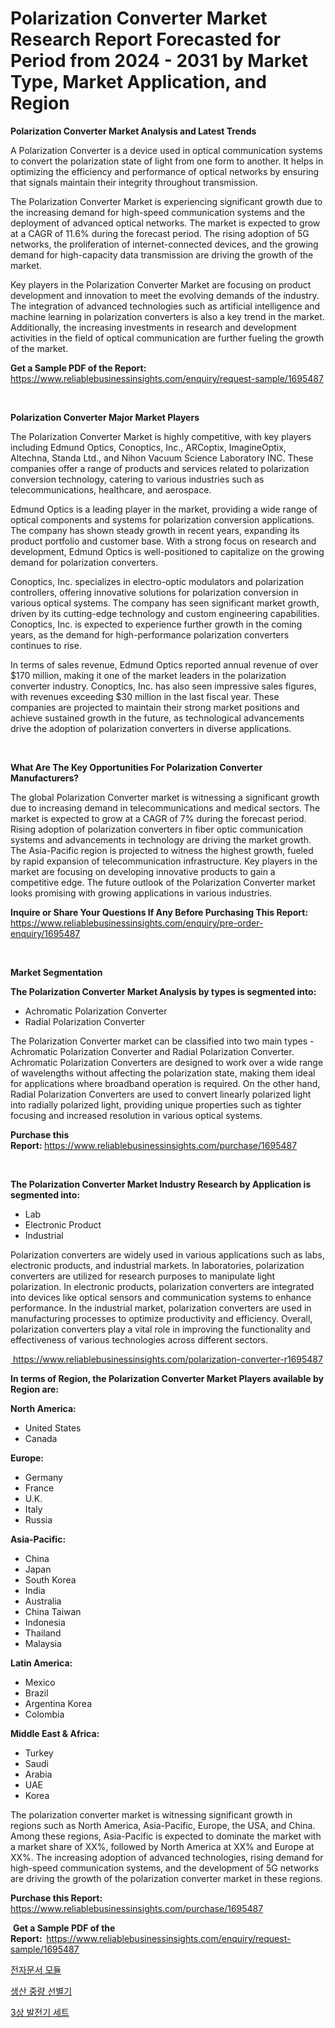 <p><h1>Polarization Converter Market Research Report Forecasted for Period from 2024 -  2031 by Market Type, Market Application, and Region</h1></p><p><strong>Polarization Converter Market Analysis and Latest Trends</strong></p>
<p><p>A Polarization Converter is a device used in optical communication systems to convert the polarization state of light from one form to another. It helps in optimizing the efficiency and performance of optical networks by ensuring that signals maintain their integrity throughout transmission.</p><p>The Polarization Converter Market is experiencing significant growth due to the increasing demand for high-speed communication systems and the deployment of advanced optical networks. The market is expected to grow at a CAGR of 11.6% during the forecast period. The rising adoption of 5G networks, the proliferation of internet-connected devices, and the growing demand for high-capacity data transmission are driving the growth of the market.</p><p>Key players in the Polarization Converter Market are focusing on product development and innovation to meet the evolving demands of the industry. The integration of advanced technologies such as artificial intelligence and machine learning in polarization converters is also a key trend in the market. Additionally, the increasing investments in research and development activities in the field of optical communication are further fueling the growth of the market.</p></p>
<p><strong>Get a Sample PDF of the Report:&nbsp;</strong> <a href="https://www.reliablebusinessinsights.com/enquiry/request-sample/1695487">https://www.reliablebusinessinsights.com/enquiry/request-sample/1695487</a></p>
<p>&nbsp;</p>
<p><strong>Polarization Converter Major Market Players</strong></p>
<p><p>The Polarization Converter Market is highly competitive, with key players including Edmund Optics, Conoptics, Inc., ARCoptix, ImagineOptix, Altechna, Standa Ltd., and Nihon Vacuum Science Laboratory INC. These companies offer a range of products and services related to polarization conversion technology, catering to various industries such as telecommunications, healthcare, and aerospace.</p><p>Edmund Optics is a leading player in the market, providing a wide range of optical components and systems for polarization conversion applications. The company has shown steady growth in recent years, expanding its product portfolio and customer base. With a strong focus on research and development, Edmund Optics is well-positioned to capitalize on the growing demand for polarization converters.</p><p>Conoptics, Inc. specializes in electro-optic modulators and polarization controllers, offering innovative solutions for polarization conversion in various optical systems. The company has seen significant market growth, driven by its cutting-edge technology and custom engineering capabilities. Conoptics, Inc. is expected to experience further growth in the coming years, as the demand for high-performance polarization converters continues to rise.</p><p>In terms of sales revenue, Edmund Optics reported annual revenue of over $170 million, making it one of the market leaders in the polarization converter industry. Conoptics, Inc. has also seen impressive sales figures, with revenues exceeding $30 million in the last fiscal year. These companies are projected to maintain their strong market positions and achieve sustained growth in the future, as technological advancements drive the adoption of polarization converters in diverse applications.</p></p>
<p>&nbsp;</p>
<p><strong>What Are The Key Opportunities For Polarization Converter Manufacturers?</strong></p>
<p><p>The global Polarization Converter market is witnessing a significant growth due to increasing demand in telecommunications and medical sectors. The market is expected to grow at a CAGR of 7% during the forecast period. Rising adoption of polarization converters in fiber optic communication systems and advancements in technology are driving the market growth. The Asia-Pacific region is projected to witness the highest growth, fueled by rapid expansion of telecommunication infrastructure. Key players in the market are focusing on developing innovative products to gain a competitive edge. The future outlook of the Polarization Converter market looks promising with growing applications in various industries.</p></p>
<p><strong>Inquire or Share Your Questions If Any Before Purchasing This Report:</strong> <a href="https://www.reliablebusinessinsights.com/enquiry/pre-order-enquiry/1695487">https://www.reliablebusinessinsights.com/enquiry/pre-order-enquiry/1695487</a></p>
<p>&nbsp;</p>
<p><strong>Market Segmentation</strong></p>
<p><strong>The Polarization Converter Market Analysis by types is segmented into:</strong></p>
<p><ul><li>Achromatic Polarization Converter</li><li>Radial Polarization Converter</li></ul></p>
<p><p>The Polarization Converter market can be classified into two main types - Achromatic Polarization Converter and Radial Polarization Converter. Achromatic Polarization Converters are designed to work over a wide range of wavelengths without affecting the polarization state, making them ideal for applications where broadband operation is required. On the other hand, Radial Polarization Converters are used to convert linearly polarized light into radially polarized light, providing unique properties such as tighter focusing and increased resolution in various optical systems.</p></p>
<p><strong>Purchase this Report:&nbsp;</strong><a href="https://www.reliablebusinessinsights.com/purchase/1695487">https://www.reliablebusinessinsights.com/purchase/1695487</a></p>
<p>&nbsp;</p>
<p><strong>The Polarization Converter Market Industry Research by Application is segmented into:</strong></p>
<p><ul><li>Lab</li><li>Electronic Product</li><li>Industrial</li></ul></p>
<p><p>Polarization converters are widely used in various applications such as labs, electronic products, and industrial markets. In laboratories, polarization converters are utilized for research purposes to manipulate light polarization. In electronic products, polarization converters are integrated into devices like optical sensors and communication systems to enhance performance. In the industrial market, polarization converters are used in manufacturing processes to optimize productivity and efficiency. Overall, polarization converters play a vital role in improving the functionality and effectiveness of various technologies across different sectors.</p></p>
<p><a href="https://www.reliablebusinessinsights.com/polarization-converter-r1695487">&nbsp;https://www.reliablebusinessinsights.com/polarization-converter-r1695487</a></p>
<p><strong>In terms of Region, the Polarization Converter Market Players available by Region are:</strong></p>
<p>
    <p> <strong> North America: </strong>
        <ul>
            <li>United States</li>
            <li>Canada</li>
        </ul>
        </p> 
    <p> <strong> Europe: </strong>
        <ul>
            <li>Germany</li>
            <li>France</li>
            <li>U.K.</li>
            <li>Italy</li>
            <li>Russia</li>
        </ul>
        </p> 
    <p> <strong> Asia-Pacific: </strong>
        <ul>
            <li>China</li>
            <li>Japan</li>
            <li>South Korea</li>
            <li>India</li>
            <li>Australia</li>
            <li>China Taiwan</li>
            <li>Indonesia</li>
            <li>Thailand</li>
            <li>Malaysia</li>
        </ul>
        </p> 
    <p> <strong> Latin America: </strong>
        <ul>
            <li>Mexico</li>
            <li>Brazil</li>
            <li>Argentina Korea</li>
            <li>Colombia</li>
        </ul>
        </p> 
    <p> <strong> Middle East & Africa: </strong>
        <ul>
            <li>Turkey</li>
            <li>Saudi</li>
            <li>Arabia</li>
            <li>UAE</li>
            <li>Korea</li>
        </ul>
    </p>
    </p>
<p><p>The polarization converter market is witnessing significant growth in regions such as North America, Asia-Pacific, Europe, the USA, and China. Among these regions, Asia-Pacific is expected to dominate the market with a market share of XX%, followed by North America at XX% and Europe at XX%. The increasing adoption of advanced technologies, rising demand for high-speed communication systems, and the development of 5G networks are driving the growth of the polarization converter market in these regions.</p></p>
<p><strong>Purchase this Report: </strong><a href="https://www.reliablebusinessinsights.com/purchase/1695487">https://www.reliablebusinessinsights.com/purchase/1695487</a></p>
<p>&nbsp;<strong>Get a Sample PDF of the Report:&nbsp;&nbsp;</strong><a href="https://www.reliablebusinessinsights.com/enquiry/request-sample/1695487">https://www.reliablebusinessinsights.com/enquiry/request-sample/1695487</a></p>
<p><strong></strong></p>
<p><p><a href="https://medium.com/@danykakilback/e-paper-%EB%AA%A8%EB%93%88-%EC%8B%9C%EC%9E%A5-%EC%84%B1%EA%B3%B5%EC%A0%81%EC%9D%B8-%EB%B9%84%EC%A6%88%EB%8B%88%EC%8A%A4-%EC%A0%84%EB%9E%B5%EC%9D%98-%ED%95%B5%EC%8B%AC-%EC%98%88%EC%B8%A1-2031%EB%85%84%EA%B9%8C%EC%A7%80-18891d24147d">전자문서 모듈</a></p><p><a href="https://medium.com/@flower89678/%EC%83%9D%EC%82%B0%EC%9A%A9-%EC%B2%B4%ED%81%AC%EC%9B%A8%EC%9D%B4-%EC%A0%84%EC%B2%B4%EB%A5%BC-%EB%B6%84%EC%84%9D%ED%95%A9%EB%8B%88%EB%8B%A4-%EA%B8%80%EB%A1%9C%EB%B2%8C-%EC%82%B0%EC%97%85-%EC%A0%84%EB%A7%9D-%EB%B0%8F-%EC%98%88%EC%B8%A1-2024%EB%85%84%EB%B6%80%ED%84%B0-2031%EB%85%84%EA%B9%8C%EC%A7%80-ed99f2d9e16f">생산 중량 선별기</a></p><p><a href="https://medium.com/@howaoole34545/%EC%82%BC%EC%83%81-%EB%B0%9C%EC%A0%84%EA%B8%B0-%EC%84%B8%ED%8A%B8-%EC%8B%9C%EC%9E%A5-%EC%9C%A0%ED%98%95-%EC%9D%91%EC%9A%A9-%EB%B0%8F-%EC%A7%80%EB%A6%AC%EC%97%90-%EB%8C%80%ED%95%9C-%ED%8F%AC%EA%B4%84%EC%A0%81-%ED%8F%89%EA%B0%80-0089ba2720f6">3상 발전기 세트</a></p></p>